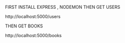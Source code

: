 FIRST INSTALL EXPRESS , NODEMON
THEN GET USERS

http://localhost:5000/users

THEN GET BOOKS

http://localhost:5000/books
